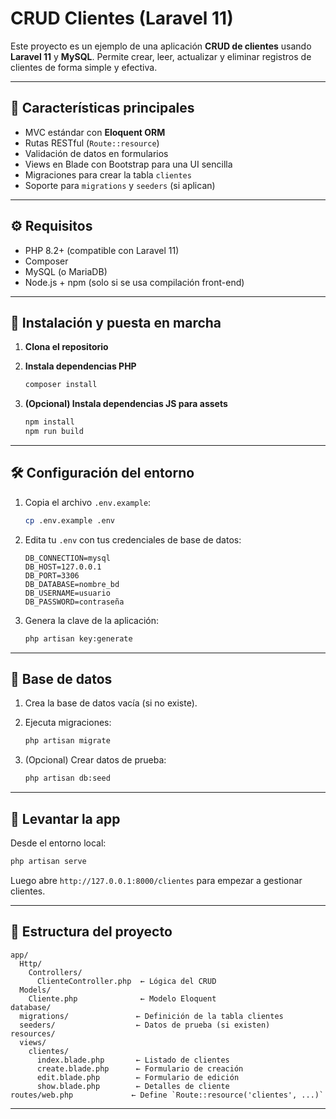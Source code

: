 # CRUD Clientes (Laravel 11)

Este proyecto es un ejemplo de una aplicación **CRUD de clientes** usando **Laravel 11** y **MySQL**. Permite crear, leer, actualizar y eliminar registros de clientes de forma simple y efectiva.

---

## 🧩 Características principales

-   MVC estándar con **Eloquent ORM**
-   Rutas RESTful (`Route::resource`)
-   Validación de datos en formularios
-   Views en Blade con Bootstrap para una UI sencilla
-   Migraciones para crear la tabla `clientes`
-   Soporte para `migrations` y `seeders` (si aplican)

---

## ⚙️ Requisitos

-   PHP 8.2+ (compatible con Laravel 11)
-   Composer
-   MySQL (o MariaDB)
-   Node.js + npm (solo si se usa compilación front-end)

---

## 🔧 Instalación y puesta en marcha

1. **Clona el repositorio**

2. **Instala dependencias PHP**

    ```bash
    composer install
    ```

3. **(Opcional) Instala dependencias JS para assets**
    ```bash
    npm install
    npm run build
    ```

---

## 🛠️ Configuración del entorno

1. Copia el archivo `.env.example`:

    ```bash
    cp .env.example .env
    ```

2. Edita tu `.env` con tus credenciales de base de datos:

    ```env
    DB_CONNECTION=mysql
    DB_HOST=127.0.0.1
    DB_PORT=3306
    DB_DATABASE=nombre_bd
    DB_USERNAME=usuario
    DB_PASSWORD=contraseña
    ```

3. Genera la clave de la aplicación:
    ```bash
    php artisan key:generate
    ```

---

## 🧱 Base de datos

1. Crea la base de datos vacía (si no existe).
2. Ejecuta migraciones:

    ```bash
    php artisan migrate
    ```

3. (Opcional) Crear datos de prueba:
    ```bash
    php artisan db:seed
    ```

---

## 🚀 Levantar la app

Desde el entorno local:

```bash
php artisan serve
```

Luego abre `http://127.0.0.1:8000/clientes` para empezar a gestionar clientes.

---

## 🧭 Estructura del proyecto

```
app/
  Http/
    Controllers/
      ClienteController.php  ← Lógica del CRUD
  Models/
    Cliente.php              ← Modelo Eloquent
database/
  migrations/               ← Definición de la tabla clientes
  seeders/                  ← Datos de prueba (si existen)
resources/
  views/
    clientes/
      index.blade.php       ← Listado de clientes
      create.blade.php      ← Formulario de creación
      edit.blade.php        ← Formulario de edición
      show.blade.php        ← Detalles de cliente
routes/web.php             ← Define `Route::resource('clientes', ...)`
```

---
